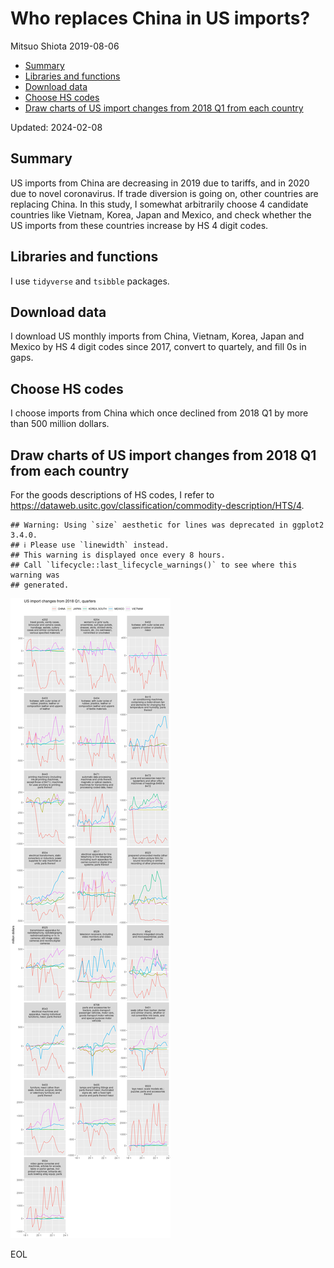 Who replaces China in US imports?
================
Mitsuo Shiota
2019-08-06

- [Summary](#summary)
- [Libraries and functions](#libraries-and-functions)
- [Download data](#download-data)
- [Choose HS codes](#choose-hs-codes)
- [Draw charts of US import changes from 2018 Q1 from each
  country](#draw-charts-of-us-import-changes-from-2018-q1-from-each-country)

Updated: 2024-02-08

## Summary

US imports from China are decreasing in 2019 due to tariffs, and in 2020
due to novel coronavirus. If trade diversion is going on, other
countries are replacing China. In this study, I somewhat arbitrarily
choose 4 candidate countries like Vietnam, Korea, Japan and Mexico, and
check whether the US imports from these countries increase by HS 4 digit
codes.

## Libraries and functions

I use `tidyverse` and `tsibble` packages.

## Download data

I download US monthly imports from China, Vietnam, Korea, Japan and
Mexico by HS 4 digit codes since 2017, convert to quartely, and fill 0s
in gaps.

## Choose HS codes

I choose imports from China which once declined from 2018 Q1 by more
than 500 million dollars.

## Draw charts of US import changes from 2018 Q1 from each country

For the goods descriptions of HS codes, I refer to
<https://dataweb.usitc.gov/classification/commodity-description/HTS/4>.

    ## Warning: Using `size` aesthetic for lines was deprecated in ggplot2 3.4.0.
    ## ℹ Please use `linewidth` instead.
    ## This warning is displayed once every 8 hours.
    ## Call `lifecycle::last_lifecycle_warnings()` to see where this warning was
    ## generated.

![](Trade-diversion_files/figure-gfm/draw_charts-1.png)<!-- -->

EOL
